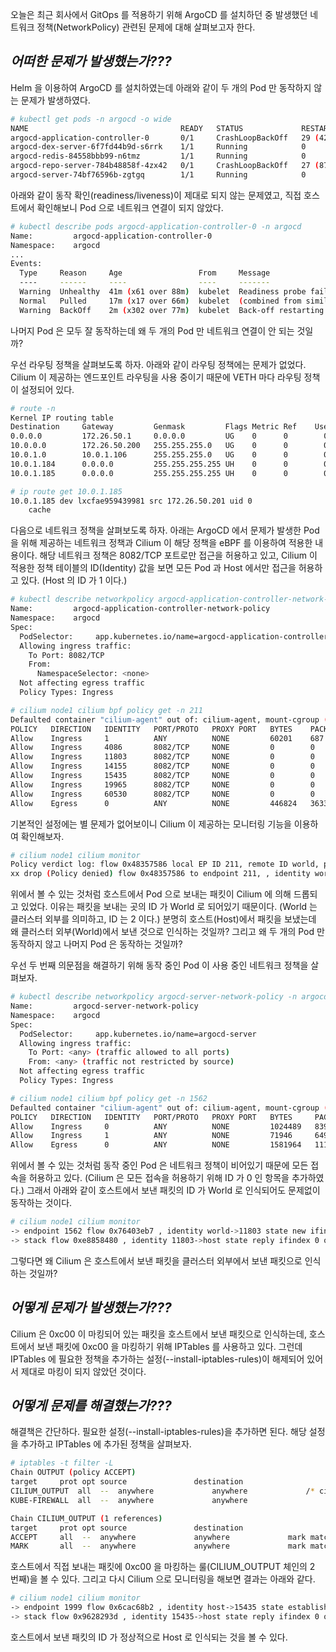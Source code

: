 오늘은 최근 회사에서 GitOps 를 적용하기 위해 ArgoCD 를 설치하던 중 발생했던 네트워크 정책(NetworkPolicy) 관련된 문제에 대해 살펴보고자 한다.

## _어떠한 문제가 발생했는가???_

Helm 을 이용하여 ArgoCD 를 설치하였는데 아래와 같이 두 개의 Pod 만 동작하지 않는 문제가 발생하였다.

```bash
# kubectl get pods -n argocd -o wide
NAME                                  READY   STATUS             RESTARTS       AGE   IP           NODE    NOMINATED NODE   READINESS GATES
argocd-application-controller-0       0/1     CrashLoopBackOff   29 (42s ago)   88m   10.0.1.185   node1   <none>           <none>
argocd-dex-server-6f7fd44b9d-s6rrk    1/1     Running            0              88m   10.0.1.94    node1   <none>           <none>
argocd-redis-84558bbb99-n6tmz         1/1     Running            0              88m   10.0.1.159   node1   <none>           <none>
argocd-repo-server-784b48858f-4zx42   0/1     CrashLoopBackOff   27 (87s ago)   88m   10.0.1.166   node1   <none>           <none>
argocd-server-74bf76596b-zgtgq        1/1     Running            0              88m   10.0.1.184   node1   <none>           <none>
```

아래와 같이 동작 확인(readiness/liveness)이 제대로 되지 않는 문제였고, 직접 호스트에서 확인해보니 Pod 으로 네트워크 연결이 되지 않았다.

```bash
# kubectl describe pods argocd-application-controller-0 -n argocd
Name:         argocd-application-controller-0
Namespace:    argocd
...
Events:
  Type     Reason     Age                 From     Message
  ----     ------     ----                ----     -------
  Warning  Unhealthy  41m (x61 over 88m)  kubelet  Readiness probe failed: Get "http://10.0.1.185:8082/healthz": context deadline exceeded (Client.Timeout exceeded while awaiting headers)
  Normal   Pulled     17m (x17 over 66m)  kubelet  (combined from similar events): Successfully pulled image "quay.io/argoproj/argocd:v2.2.2" in 2.525708797s
  Warning  BackOff    2m (x302 over 77m)  kubelet  Back-off restarting failed container
```

나머지 Pod 은 모두 잘 동작하는데 왜 두 개의 Pod 만 네트워크 연결이 안 되는 것일까?

우선 라우팅 정책을 살펴보도록 하자. 아래와 같이 라우팅 정책에는 문제가 없었다. Cilium 이 제공하는 엔드포인트 라우팅을 사용 중이기 때문에 VETH 마다 라우팅 정책이 설정되어 있다.

```bash
# route -n
Kernel IP routing table
Destination     Gateway         Genmask         Flags Metric Ref    Use Iface
0.0.0.0         172.26.50.1     0.0.0.0         UG    0      0        0 eno1
10.0.0.0        172.26.50.200   255.255.255.0   UG    0      0        0 eno1
10.0.1.0        10.0.1.106      255.255.255.0   UG    0      0        0 cilium_host
10.0.1.184      0.0.0.0         255.255.255.255 UH    0      0        0 lxc5ac784021fb3
10.0.1.185      0.0.0.0         255.255.255.255 UH    0      0        0 lxcfae959439981

# ip route get 10.0.1.185
10.0.1.185 dev lxcfae959439981 src 172.26.50.201 uid 0
    cache
```

다음으로 네트워크 정책을 살펴보도록 하자. 아래는 ArgoCD 에서 문제가 발생한 Pod 을 위해 제공하는 네트워크 정책과 Cilium 이 해당 정책을 eBPF 를 이용하여 적용한 내용이다. 해당 네트워크 정책은 8082/TCP 포트로만 접근을 허용하고 있고, Cilium 이 적용한 정책 테이블의 ID(Identity) 값을 보면 모든 Pod 과 Host 에서만 접근을 허용하고 있다. (Host 의 ID 가 1 이다.)

```bash
# kubectl describe networkpolicy argocd-application-controller-network-policy -n argocd
Name:         argocd-application-controller-network-policy
Namespace:    argocd
Spec:
  PodSelector:     app.kubernetes.io/name=argocd-application-controller
  Allowing ingress traffic:
    To Port: 8082/TCP
    From:
      NamespaceSelector: <none>
  Not affecting egress traffic
  Policy Types: Ingress

# cilium node1 cilium bpf policy get -n 211
Defaulted container "cilium-agent" out of: cilium-agent, mount-cgroup (init), clean-cilium-state (init)
POLICY   DIRECTION   IDENTITY   PORT/PROTO   PROXY PORT   BYTES    PACKETS
Allow    Ingress     1          ANY          NONE         60201    687
Allow    Ingress     4086       8082/TCP     NONE         0        0
Allow    Ingress     11803      8082/TCP     NONE         0        0
Allow    Ingress     14155      8082/TCP     NONE         0        0
Allow    Ingress     15435      8082/TCP     NONE         0        0
Allow    Ingress     19965      8082/TCP     NONE         0        0
Allow    Ingress     60530      8082/TCP     NONE         0        0
Allow    Egress      0          ANY          NONE         446824   3633
```

기본적인 설정에는 별 문제가 없어보이니 Cilium 이 제공하는 모니터링 기능을 이용하여 확인해보자.

```bash
# cilium node1 cilium monitor
Policy verdict log: flow 0x48357586 local EP ID 211, remote ID world, proto 6, ingress, action deny, match none, 172.26.50.201:60556 -> 10.0.1.185:8082 tcp SYN
xx drop (Policy denied) flow 0x48357586 to endpoint 211, , identity world->15435: 172.26.50.201:60556 -> 10.0.1.185:8082 tcp SYN
```

위에서 볼 수 있는 것처럼 호스트에서 Pod 으로 보내는 패킷이 Cilium 에 의해 드롭되고 있었다. 이유는 패킷을 보내는 곳의 ID 가 World 로 되어있기 때문이다. (World 는 클러스터 외부를 의미하고, ID 는 2 이다.) 분명히 호스트(Host)에서 패킷을 보냈는데 왜 클러스터 외부(World)에서 보낸 것으로 인식하는 것일까? 그리고 왜 두 개의 Pod 만 동작하지 않고 나머지 Pod 은 동작하는 것일까?

우선 두 번째 의문점을 해결하기 위해 동작 중인 Pod 이 사용 중인 네트워크 정책을 살펴보자.

```bash
# kubectl describe networkpolicy argocd-server-network-policy -n argocd
Name:         argocd-server-network-policy
Namespace:    argocd
Spec:
  PodSelector:     app.kubernetes.io/name=argocd-server
  Allowing ingress traffic:
    To Port: <any> (traffic allowed to all ports)
    From: <any> (traffic not restricted by source)
  Not affecting egress traffic
  Policy Types: Ingress

# cilium node1 cilium bpf policy get -n 1562
Defaulted container "cilium-agent" out of: cilium-agent, mount-cgroup (init), clean-cilium-state (init)
POLICY   DIRECTION   IDENTITY   PORT/PROTO   PROXY PORT   BYTES     PACKETS
Allow    Ingress     0          ANY          NONE         1024489   8391
Allow    Ingress     1          ANY          NONE         71946     649
Allow    Egress      0          ANY          NONE         1581964   11146
```

위에서 볼 수 있는 것처럼 동작 중인 Pod 은 네트워크 정책이 비어있기 때문에 모든 접속을 허용하고 있다. (Cilium 은 모든 접속을 허용하기 위해 ID 가 0 인 항목을 추가하였다.) 그래서 아래와 같이 호스트에서 보낸 패킷의 ID 가 World 로 인식되어도 문제없이 동작하는 것이다.

```bash
# cilium node1 cilium monitor
-> endpoint 1562 flow 0x76403eb7 , identity world->11803 state new ifindex 0 orig-ip 172.26.50.201: 172.26.50.201:56134 -> 10.0.1.184:8080 tcp SYN
-> stack flow 0xe8858480 , identity 11803->host state reply ifindex 0 orig-ip 0.0.0.0: 10.0.1.184:8080 -> 172.26.50.201:56134 tcp SYN, ACK
```

그렇다면 왜 Cilium 은 호스트에서 보낸 패킷을 클러스터 외부에서 보낸 패킷으로 인식하는 것일까?

## _어떻게 문제가 발생했는가???_

Cilium 은 0xc00 이 마킹되어 있는 패킷을 호스트에서 보낸 패킷으로 인식하는데, 호스트에서 보낸 패킷에 0xc00 을 마킹하기 위해 IPTables 를 사용하고 있다. 그런데 IPTables 에 필요한 정책을 추가하는 설정(--install-iptables-rules)이 해제되어 있어서 제대로 마킹이 되지 않았던 것이다.

## _어떻게 문제를 해결했는가???_

해결책은 간단하다. 필요한 설정(--install-iptables-rules)을 추가하면 된다. 해당 설정을 추가하고 IPTables 에 추가된 정책을 살펴보자.

```bash
# iptables -t filter -L
Chain OUTPUT (policy ACCEPT)
target     prot opt source               destination
CILIUM_OUTPUT  all  --  anywhere             anywhere             /* cilium-feeder: CILIUM_OUTPUT */
KUBE-FIREWALL  all  --  anywhere             anywhere

Chain CILIUM_OUTPUT (1 references)
target     prot opt source               destination
ACCEPT     all  --  anywhere             anywhere             mark match 0xa00/0xfffffeff /* cilium: ACCEPT for proxy return traffic */
MARK       all  --  anywhere             anywhere             mark match ! 0xe00/0xf00 mark match ! 0xd00/0xf00 mark match ! 0xa00/0xe00 /* cilium: host->any mark as from host */ MARK xset 0xc00/0xf00
```

호스트에서 직접 보내는 패킷에 0xc00 을 마킹하는 룰(CILIUM_OUTPUT 체인의 2 번째)을 볼 수 있다. 그리고 다시 Cilium 으로 모니터링을 해보면 결과는 아래와 같다.

```bash
# cilium node1 cilium monitor
-> endpoint 1999 flow 0x6cac68b2 , identity host->15435 state established ifindex 0 orig-ip 172.26.50.201: 172.26.50.201:43164 -> 10.0.1.185:8082 tcp ACK
-> stack flow 0x9628293d , identity 15435->host state reply ifindex 0 orig-ip 0.0.0.0: 10.0.1.185:8082 -> 172.26.50.201:43164 tcp ACK
```

호스트에서 보낸 패킷의 ID 가 정상적으로 Host 로 인식되는 것을 볼 수 있다.

